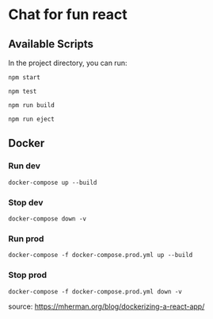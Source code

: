 # Chat for fun react

## Available Scripts

In the project directory, you can run:

`npm start`

`npm test`

`npm run build`

`npm run eject`

## Docker

### Run dev
`docker-compose up --build`

### Stop dev
`docker-compose down -v`

### Run prod
`docker-compose -f docker-compose.prod.yml up --build`

### Stop prod
`docker-compose -f docker-compose.prod.yml down -v`

source:
https://mherman.org/blog/dockerizing-a-react-app/